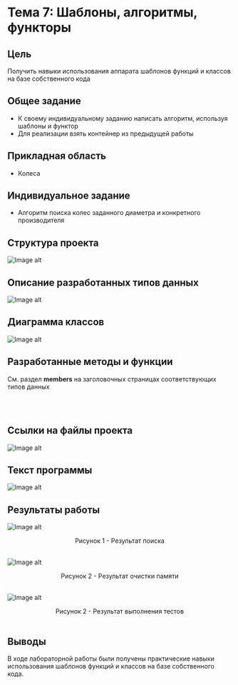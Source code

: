 # Тема 7: Шаблоны, алгоритмы, функторы

## Цель
Получить навыки использования аппарата шаблонов функций и классов на базе собственного кода

## Общее задание
- К своему индивидуальному заданию написать алгоритм, используя шаблоны и функтор
- Для реализации взять контейнер из предыдущей работы

## Прикладная область
- Колеса

## Индивидуальное задание
- Алгоритм поиска колес заданного диаметра и конкретного производителя 

## Структура проекта
![Image alt](https://raw.githubusercontent.com/kit25a/se-cpp/master/shazhko-artem/doc/shazhko07/source/Image01.png)

## Описание разработанных типов данных
![Image alt](https://raw.githubusercontent.com/kit25a/se-cpp/master/shazhko-artem/doc/shazhko07/source/Image02.png)

## Диаграмма классов
![Image alt](https://raw.githubusercontent.com/kit25a/se-cpp/master/shazhko-artem/doc/shazhko07/source/Image03.png)


## Разработанные методы и функции
См. раздел <b>members</b> на заголовочных страницах соответствующих типов данных

<br><br>
## Ссылки на файлы проекта
![Image alt](https://raw.githubusercontent.com/kit25a/se-cpp/master/shazhko-artem/doc/shazhko07/source/Image04.png)

## Текст программы
![Image alt](https://raw.githubusercontent.com/kit25a/se-cpp/master/shazhko-artem/doc/shazhko07/source/Image05.png)

## Результаты работы
![Image alt](https://raw.githubusercontent.com/kit25a/se-cpp/master/shazhko-artem/doc/shazhko07/source/Image06.png)
<div align="center">Рисунок 1 - Результат поиска</b></div><br>

![Image alt](https://raw.githubusercontent.com/kit25a/se-cpp/master/shazhko-artem/doc/shazhko07/source/Image07.png)
<div align="center">Рисунок 2 - Результат очистки памяти</b></div><br>

![Image alt](https://raw.githubusercontent.com/kit25a/se-cpp/master/shazhko-artem/doc/shazhko07/source/Image08.png)
<div align="center">Рисунок 2 - Результат выполнения тестов</b></div><br>

## Выводы
В ходе лабораторной работы были получены практические навыки использования шаблонов функций и классов на базе собственного кода.